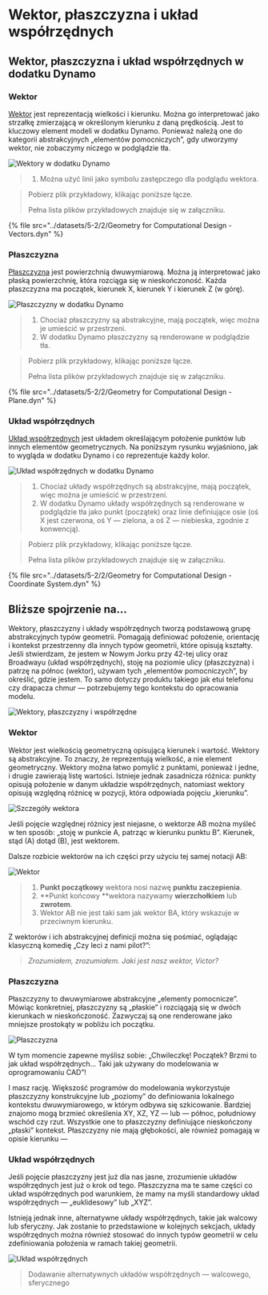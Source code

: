 # Wektor, płaszczyzna i układ współrzędnych

## Wektor, płaszczyzna i układ współrzędnych w dodatku Dynamo

### Wektor

[Wektor](5-2\_vectors.md#vector-1) jest reprezentacją wielkości i kierunku. Można go interpretować jako strzałkę zmierzającą w określonym kierunku z daną prędkością. Jest to kluczowy element modeli w dodatku Dynamo. Ponieważ należą one do kategorii abstrakcyjnych „elementów pomocniczych”, gdy utworzymy wektor, nie zobaczymy niczego w podglądzie tła.

![Wektory w dodatku Dynamo](../images/5-2/2/GeometryforComputationalDesign-vectors.jpg)

> 1. Można użyć linii jako symbolu zastępczego dla podglądu wektora.

> Pobierz plik przykładowy, klikając poniższe łącze.
>
> Pełna lista plików przykładowych znajduje się w załączniku.

{% file src="../datasets/5-2/2/Geometry for Computational Design - Vectors.dyn" %}

### Płaszczyzna

[Płaszczyzna](5-2\_vectors.md#plane-1) jest powierzchnią dwuwymiarową. Można ją interpretować jako płaską powierzchnię, która rozciąga się w nieskończoność. Każda płaszczyzna ma początek, kierunek X, kierunek Y i kierunek Z (w górę).

![Płaszczyzny w dodatku Dynamo](../images/5-2/2/GeometryforComputationalDesign-plane.jpg)

> 1. Chociaż płaszczyzny są abstrakcyjne, mają początek, więc można je umieścić w przestrzeni.
> 2. W dodatku Dynamo płaszczyzny są renderowane w podglądzie tła.

> Pobierz plik przykładowy, klikając poniższe łącze.
>
> Pełna lista plików przykładowych znajduje się w załączniku.

{% file src="../datasets/5-2/2/Geometry for Computational Design - Plane.dyn" %}

### Układ współrzędnych

[Układ współrzędnych](5-2\_vectors.md#coordinate-system-1) jest układem określającym położenie punktów lub innych elementów geometrycznych. Na poniższym rysunku wyjaśniono, jak to wygląda w dodatku Dynamo i co reprezentuje każdy kolor.

![Układ współrzędnych w dodatku Dynamo](../images/5-2/2/GeometryforComputationalDesign-Coordinate.jpg)

> 1. Chociaż układy współrzędnych są abstrakcyjne, mają początek, więc można je umieścić w przestrzeni.
> 2. W dodatku Dynamo układy współrzędnych są renderowane w podglądzie tła jako punkt (początek) oraz linie definiujące osie (oś X jest czerwona, oś Y — zielona, a oś Z — niebieska, zgodnie z konwencją).

> Pobierz plik przykładowy, klikając poniższe łącze.
>
> Pełna lista plików przykładowych znajduje się w załączniku.

{% file src="../datasets/5-2/2/Geometry for Computational Design - Coordinate System.dyn" %}

## Bliższe spojrzenie na...

Wektory, płaszczyzny i układy współrzędnych tworzą podstawową grupę abstrakcyjnych typów geometrii. Pomagają definiować położenie, orientację i kontekst przestrzenny dla innych typów geometrii, które opisują kształty. Jeśli stwierdzam, że jestem w Nowym Jorku przy 42-tej ulicy oraz Broadwayu (układ współrzędnych), stoję na poziomie ulicy (płaszczyzna) i patrzę na północ (wektor), używam tych „elementów pomocniczych”, by określić, gdzie jestem. To samo dotyczy produktu takiego jak etui telefonu czy drapacza chmur — potrzebujemy tego kontekstu do opracowania modelu.

![Wektory, płaszczyzny i współrzędne](../images/5-2/2/VectorsPlanesCoodinates.jpg)

### Wektor

Wektor jest wielkością geometryczną opisującą kierunek i wartość. Wektory są abstrakcyjne. To znaczy, że reprezentują wielkość, a nie element geometryczny. Wektory można łatwo pomylić z punktami, ponieważ i jedne, i drugie zawierają listę wartości. Istnieje jednak zasadnicza różnica: punkty opisują położenie w danym układzie współrzędnych, natomiast wektory opisują względną różnicę w pozycji, która odpowiada pojęciu „kierunku”.

![Szczegóły wektora](../images/5-2/2/Vector-Detailed.jpg)

Jeśli pojęcie względnej różnicy jest niejasne, o wektorze AB można myśleć w ten sposób: „stoję w punkcie A, patrząc w kierunku punktu B”. Kierunek, stąd (A) dotąd (B), jest wektorem.

Dalsze rozbicie wektorów na ich części przy użyciu tej samej notacji AB:

![Wektor](../images/5-2/2/Vector.jpg)

> 1. **Punkt początkowy** wektora nosi nazwę **punktu zaczepienia**.
> 2. **Punkt końcowy **wektora nazywamy **wierzchołkiem** lub **zwrotem**.
> 3. Wektor AB nie jest taki sam jak wektor BA, który wskazuje w przeciwnym kierunku.

Z wektorów i ich abstrakcyjnej definicji można się pośmiać, oglądając klasyczną komedię „Czy leci z nami pilot?”:

> _Zrozumiałem, zrozumiałem. Jaki jest nasz wektor, Victor?_

### Płaszczyzna

Płaszczyzny to dwuwymiarowe abstrakcyjne „elementy pomocnicze”. Mówiąc konkretniej, płaszczyzny są „płaskie” i rozciągają się w dwóch kierunkach w nieskończoność. Zazwyczaj są one renderowane jako mniejsze prostokąty w pobliżu ich początku.

![Płaszczyzna](../images/5-2/2/Plane.jpg)

W tym momencie zapewne myślisz sobie: „Chwileczkę! Początek? Brzmi to jak układ współrzędnych... Taki jak używany do modelowania w oprogramowaniu CAD”!

I masz rację. Większość programów do modelowania wykorzystuje płaszczyzny konstrukcyjne lub „poziomy” do definiowania lokalnego kontekstu dwuwymiarowego, w którym odbywa się szkicowanie. Bardziej znajomo mogą brzmieć określenia XY, XZ, YZ — lub — północ, południowy wschód czy rzut. Wszystkie one to płaszczyzny definiujące nieskończony „płaski” kontekst. Płaszczyzny nie mają głębokości, ale również pomagają w opisie kierunku —

### Układ współrzędnych

Jeśli pojęcie płaszczyzny jest już dla nas jasne, zrozumienie układów współrzędnych jest już o krok od tego. Płaszczyzna ma te same części co układ współrzędnych pod warunkiem, że mamy na myśli standardowy układ współrzędnych — „euklidesowy” lub „XYZ”.

Istnieją jednak inne, alternatywne układy współrzędnych, takie jak walcowy lub sferyczny. Jak zostanie to przedstawione w kolejnych sekcjach, układy współrzędnych można również stosować do innych typów geometrii w celu zdefiniowania położenia w ramach takiej geometrii.

![Układ współrzędnych](../images/5-2/2/CoordinateSystem.jpg)

> Dodawanie alternatywnych układów współrzędnych — walcowego, sferycznego
